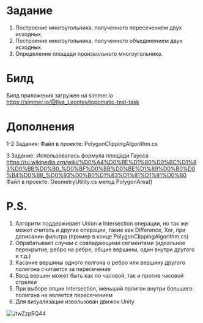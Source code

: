 # Задание
1. Построение многоугольника, полученного пересечением двух исходных. 
2. Построение многоугольника, полученного объединением двух исходных. 
3. Определение площади произвольного многоугольника.

# Билд
Билд приложения загружен на simmer.io
https://simmer.io/@Ilya_Leontev/topomatic-test-task

# Дополнения
1-2 Задания: 
Файл в проекте: PolygonClippingAlgorithm.cs

3 Задание: Использовалась формула площади Гаусса
https://ru.wikipedia.org/wiki/%D0%A4%D0%BE%D1%80%D0%BC%D1%83%D0%BB%D0%B0_%D0%BF%D0%BB%D0%BE%D1%89%D0%B0%D0%B4%D0%B8_%D0%93%D0%B0%D1%83%D1%81%D1%81%D0%B0
Файл в проекте: GeometryUtility.cs метод PolygonArea()

# P.S.
1. Алгоритм поддерживает Union и Intersection операции, но так же может считать и другие операции, такие как Difference, Xor, при дописании фильтра (пример в конце PolygonClippingAlgorithm.cs)
2. Обрабатывает случаи с совпадающими сегментами (идеальное перекрытие, ребро на ребре, общие вершины, один внутри другого и т.д.)
3. Касание вершины одного полгона о ребро или вершину другого полигона считается за пересечение
4. Ввод вершин может быть как по часовой, так и против часовой стрелки
5. При выборе опции Intersection, меньший полигон внутри большего полигона
 не является пересечением
6. Для визуализации извользован движок Unity


![JtwZzpRQ44](https://github.com/neerex/Topomatic-Test-Task/assets/48661254/408d837d-c20c-406f-8623-8d34b6d20094)
